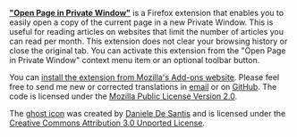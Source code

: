 **["Open Page in Private Window"](https://addons.mozilla.org/firefox/addon/open-page-in-private-window/)** is a Firefox extension that enables you to easily open a copy of the current page in a new Private Window. This is useful for reading articles on websites that limit the number of articles you can read per month. This extension does not clear your browsing history or close the original tab. You can activate this extension from the "Open Page in Private Window" context menu item or an optional toolbar button.

You can [install the extension from Mozilla's Add-ons website](https://addons.mozilla.org/firefox/addon/open-page-in-private-window/). Please feel free to send me new or corrected translations in <a href="mailto:open-page-in-private-window@cpeterso.com">email</a> or on <a href="https://github.com/cpeterso/open-page-in-private-window/tree/master/src/_locales">GitHub</a>. The code is licensed under the <a href="https://www.mozilla.org/media/MPL/2.0/index.txt">Mozilla Public License Version 2.0</a>.

The [ghost icon](https://www.iconfinder.com/icons/744561/dead_ghost_halloween_horror_monster_phantom_scary_icon) was created by [Daniele De Santis](http://www.danieledesantis.net/) and is licensed under the [Creative Commons Attribution 3.0 Unported License](https://creativecommons.org/licenses/by/3.0/).
